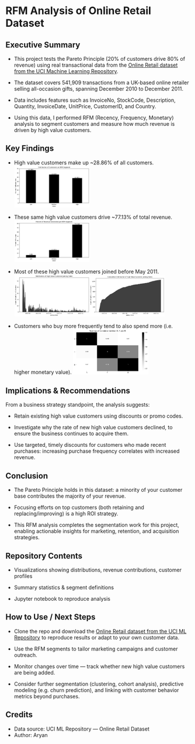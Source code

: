 # RFM Analysis of Online Retail Dataset

## Executive Summary

- This project tests the Pareto Principle (20% of customers drive 80% of revenue) using real transactional data from the [Online Retail dataset
 from the UCI Machine Learning Repository](https://archive.ics.uci.edu/dataset/352/online+retail). 
 
- The dataset covers 541,909 transactions from a UK-based online retailer selling all-occasion gifts, spanning December 2010 to December 2011. 

- Data includes features such as InvoiceNo, StockCode, Description, Quantity, InvoiceDate, UnitPrice, CustomerID, and Country. 

- Using this data, I performed RFM (Recency, Frequency, Monetary) analysis to segment customers and measure how much revenue is driven by high value customers.

## Key Findings

- High value customers make up ~28.86% of all customers.
  <img width="206" alt="image" src="https://github.com/AryanDeGr8/RFM-Analysis-of-E-Commerce-Data/blob/main/Distribution%20of%20Customers%20on%20RFM%20Segment.png">

- These same high value customers drive ~77.13% of total revenue.
  <img width="206" alt="image" src="https://github.com/AryanDeGr8/RFM-Analysis-of-E-Commerce-Data/blob/main/Percent%20of%20Revenue%20Generated%20per%20RFM%20Segment.png">

- Most of these high value customers joined before May 2011.
  <img width="206" alt="image" src="https://github.com/AryanDeGr8/RFM-Analysis-of-E-Commerce-Data/blob/main/Distribution%20of%20High%20Value%20Customer%20Joining%20Dates.png"><img width="206" alt="image" src="https://github.com/AryanDeGr8/RFM-Analysis-of-E-Commerce-Data/blob/main/Cumulative%20Distribution%20of%20High%20Value%20Customer%20Joining%20Dates.png">

- Customers who buy more frequently tend to also spend more (i.e. higher monetary value).
  <img width="206" alt="image" src="https://github.com/AryanDeGr8/RFM-Analysis-of-E-Commerce-Data/blob/main/Heatmap%20of%20Correlation%20between%20R%2C%20F%20and%20M.png">

## Implications & Recommendations

From a business strategy standpoint, the analysis suggests:

- Retain existing high value customers using discounts or promo codes.

- Investigate why the rate of new high value customers declined, to ensure the business continues to acquire them.

- Use targeted, timely discounts for customers who made recent purchases: increasing purchase frequency correlates with increased revenue.

## Conclusion

- The Pareto Principle holds in this dataset: a minority of your customer base contributes the majority of your revenue.

- Focusing efforts on top customers (both retaining and replacing/improving) is a high ROI strategy.

- This RFM analysis completes the segmentation work for this project, enabling actionable insights for marketing, retention, and acquisition strategies.

## Repository Contents

- Visualizations showing distributions, revenue contributions, customer profiles

- Summary statistics & segment definitions

- Jupyter notebook to reproduce analysis

## How to Use / Next Steps

- Clone the repo and download the [Online Retail dataset from the UCI ML Repository](https://archive.ics.uci.edu/dataset/352/online+retail) to reproduce results or adapt to your own customer data.

- Use the RFM segments to tailor marketing campaigns and customer outreach.

- Monitor changes over time — track whether new high value customers are being added.

- Consider further segmentation (clustering, cohort analysis), predictive modeling (e.g. churn prediction), and linking with customer behavior metrics beyond purchases.

## Credits

- Data source: UCI ML Repository — Online Retail Dataset
- Author: Aryan 



